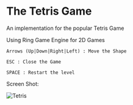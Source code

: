 The Tetris Game
===============

An implementation for the popular Tetris Game 

Using Ring Game Engine for 2D Games 

	Arrows (Up|Down|Right|Left) : Move the Shape

	ESC : Close the Game
	
	SPACE : Restart the level

Screen Shot:

![Tetris](https://github.com/ring-lang/ring/blob/master/applications/tetris/images/tetris.png)